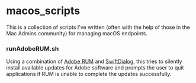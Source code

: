 # macos_scripts

This is a collection of scripts I've written (often with the help of those in the Mac Admins community) for managing macOS endpoints.

### runAdobeRUM.sh
Using a combination of [Adobe RUM](https://helpx.adobe.com/au/enterprise/using/using-remote-update-manager.html) and [SwiftDialog](https://github.com/swiftDialog/swiftDialog), this tries to silently install available updates for Adobe software and prompts the user to quit applications if RUM is unable to complete the updates successfully.